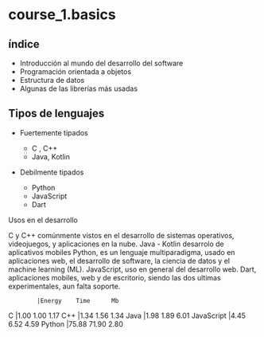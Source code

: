 # course_1.basics

## índice
- Introducción al mundo del desarrollo del software
- Programación orientada a objetos
- Estructura de datos
- Algunas de las librerías más usadas

## Tipos de lenguajes 

- Fuertemente tipados
  - C , C++
  - Java, Kotlin
 
- Debilmente tipados
  - Python
  - JavaScript
  - Dart

Usos en el desarrollo

C y C++ comúnmente vistos en el desarrollo de sistemas operativos, videojuegos, y aplicaciones en la nube.
Java - Kotlin desarrolo de aplicativos mobiles
Python, es un lenguaje multiparadigma, usado en aplicaciones web, el desarrollo de software, la ciencia de datos y el machine learning (ML).
JavaScript, uso en general del desarrollo web.
Dart, aplicaciones mobiles, web y de escritorio, siendo las dos ultimas experimentales, aun falta soporte.

            |Energy    Time      Mb
C           |1.00      1.00      1.17
C++         |1.34      1.56      1.34
Java        |1.98      1.89      6.01
JavaScript  |4.45      6.52      4.59
Python      |75.88     71.90     2.80
